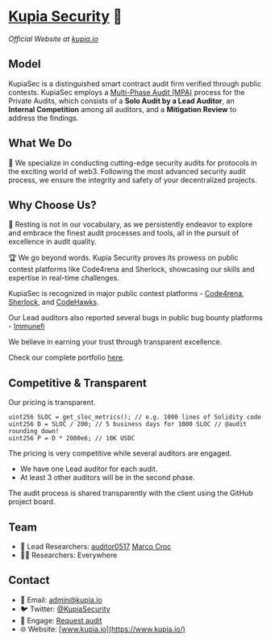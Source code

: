 # [Kupia Security](https://www.kupia.io/) 🔐
_Official Website at [kupia.io](https://www.kupia.io/)_

## Model
KupiaSec is a distinguished smart contract audit firm verified through public contests.
KupiaSec employs a [Multi-Phase Audit (MPA)](https://files.gitbook.com/v0/b/gitbook-x-prod.appspot.com/o/spaces%2F2wLrli4OmSaWiS8fXVUZ%2Fuploads%2FF27bi4xOgnXwDYeHS68f%2FDC%20Multi-Phase%20Audit.pdf?alt=media&token=c2ffdb11-13c7-439d-8acf-50e9fdff471e) process for the Private Audits, which consists of a **Solo Audit by a Lead Auditor**, an **Internal Competition** among all auditors, and a **Mitigation Review** to address the findings.

## What We Do
💎 We specialize in conducting cutting-edge security audits for protocols in the exciting world of web3.
Following the most advanced security audit process, we ensure the integrity and safety of your decentralized projects.

##  Why Choose Us?
🚀 Resting is not in our vocabulary, as we persistently endeavor to explore and embrace the finest audit processes and tools, all in the pursuit of excellence in audit quality.

🏆 We go beyond words. Kupia Security proves its prowess on public contest platforms like Code4rena and Sherlock, showcasing our skills and expertise in real-time challenges. 

KupiaSec is recognized in major public contest platforms - [Code4rena](https://code4rena.com/leaderboard), [Sherlock](https://audits.sherlock.xyz/leaderboard), and [CodeHawks](https://code4rena.com/leaderboard).

Our Lead auditors also reported several bugs in public bug bounty platforms - [Immunefi](https://immunefi.com/leaderboard/)

We believe in earning your trust through transparent excellence.

Check our complete portfolio [here](https://github.com/KupiaSec/portfolio).

## Competitive & Transparent
Our pricing is transparent.
```solidity
uint256 SLOC = get_sloc_metrics(); // e.g. 1000 lines of Solidity code
uint256 D = SLOC / 200; // 5 business days for 1000 SLOC // @audit rounding down!
uint256 P = D * 2000e6; // 10K USDC
```
The pricing is very competitive while several auditors are engaged.
- We have one Lead auditor for each audit.
- At least 3 other auditors will be in the second phase.

The audit process is shared transparently with the client using the GitHub project board.

## Team
- 🥷 Lead Researchers: [auditor0517](https://twitter.com/auditor0517) [Marco Croc](https://twitter.com/malicator)
- 🧑‍💼 Researchers: Everywhere

## Contact
- 📧 Email: admin@kupia.io
- 🐦 Twitter: [@KupiaSecurity](https://twitter.com/KupiaSecurity)
- 🤝 Engage: [Request audit](https://tally.so/r/nWrWgR)
- 🌐 Website: [www.kupia.io](https://www.kupia.io/)
